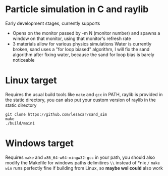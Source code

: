 # Particle simulation in C and raylib
Early development stages, currently supports 
- Opens on the monitor passed by -m N (monitor number) and spawns a window on that monitor, using that monitor's refresh rate
- 3 materials allow for various physics simulations
Water is currently broken, sand uses a "for loop biased" algorithm, I will fix the sand algorithm after fixing water, because the sand for loop bias is barely noticeable
 
# Linux target
Requires the usual build tools like ```make``` and ```gcc``` in PATH, raylib is provided in the static directory, you can also put your custom version of raylib in the static directory
```
git clone https://github.com/lesacar/sand_sim
make
./build/main1
```

# Windows target
Requires ```make``` and ```x86_64-w64-mingw32-gcc``` in your path, you should also modify the Makefile for windows paths delimitires ```\\``` instead of *nix ```/```
```make win``` runs perfectly fine if building from Linux, so **maybe wsl could** also work